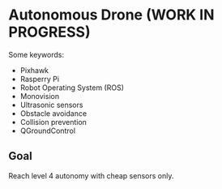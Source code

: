 # Autonomous Drone (WORK IN PROGRESS)
Some keywords:
- Pixhawk
- Rasperry Pi
- Robot Operating System (ROS)
- Monovision
- Ultrasonic sensors
- Obstacle avoidance
- Collision prevention
- QGroundControl

## Goal
Reach level 4 autonomy with cheap sensors only.
